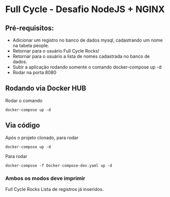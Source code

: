# Full Cycle - Desafio NodeJS + NGINX

## Pré-requisitos:
* Adicionar um registro no banco de dados mysql, cadastrando um nome na tabela people.
* Retornar para o usuário Full Cycle Rocks!
* Retornar para o usuário a lista de nomes cadastrada no banco de dados.
* Subir a aplicação rodando somente o comando docker-compose up -d
* Rodar na porta 8080

## Rodando via Docker HUB

Rodar o comando
```
docker-compose up -d
```


## Via código

Após o projeto clonado, para rodar

```
docker-compose up -d
```

Para rodar
```
docker-compose -f Docker-compose-dev.yaml up -d
```

### Ambos os modos deve imprimir
Full Cycle Rocks
Lista de registros já inseridos.